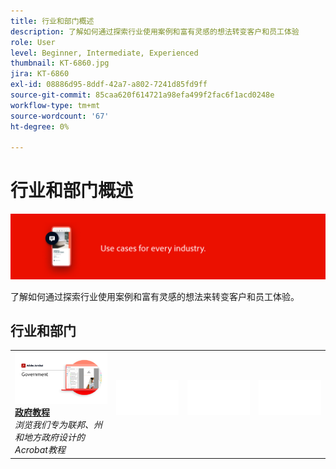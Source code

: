 ```yaml
---
title: 行业和部门概述
description: 了解如何通过探索行业使用案例和富有灵感的想法转变客户和员工体验
role: User
level: Beginner, Intermediate, Experienced
thumbnail: KT-6860.jpg
jira: KT-6860
exl-id: 08886d95-8ddf-42a7-a802-7241d85fd9ff
source-git-commit: 85caa620f614721a98efa499f2fac6f1acd0248e
workflow-type: tm+mt
source-wordcount: '67'
ht-degree: 0%

---
```


# 行业和部门概述

![Acrobat行业形象](../assets/Hero-Industry.png)

了解如何通过探索行业使用案例和富有灵感的想法来转变客户和员工体验。

## 行业和部门

<table style="table-layout:fixed">
<tr>
  <td>
    <a href="gov/gov-overview.md">
      <img alt="政府教程" src="../assets/Government.png" />
    </a>
    <div>
    <a href="gov/gov-overview.md"><strong>政府教程</strong></a>
    </div>
    <em>浏览我们专为联邦、州和地方政府设计的Acrobat教程</em>
    <br>
  </td>
  <td>
   <img alt="间隔条" src="../assets/Whitespacer.png" />
    <div>
    <br>
  </td>  
  <td>
   <img alt="间隔条" src="../assets/Whitespacer.png" />
    <div>
    <br>
  </td>
  <td>
   <img alt="间隔条" src="../assets/Whitespacer.png" />
    <div>
    <br>
  </td>
</tr>
</table>
